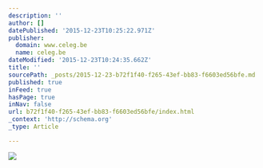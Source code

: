 ```yaml
---
description: ''
author: []
datePublished: '2015-12-23T10:25:22.971Z'
publisher:
  domain: www.celeg.be
  name: celeg.be
dateModified: '2015-12-23T10:24:35.662Z'
title: ''
sourcePath: _posts/2015-12-23-b72f1f40-f265-43ef-bb83-f6603ed56bfe.md
published: true
inFeed: true
hasPage: true
inNav: false
url: b72f1f40-f265-43ef-bb83-f6603ed56bfe/index.html
_context: 'http://schema.org'
_type: Article

---
```

![](http://www.celeg.be/images/cinecare.jpg)
